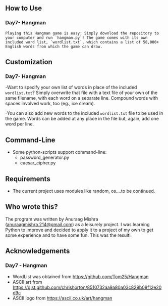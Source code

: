 ## How to Use
### Day7- Hangman
    Playing this Hangman game is easy: Simply download the repository to your computer and run `hangman.py`! The game comes with its own included word list, `wordlist.txt`, which contains a list of 58,000+ English words from which the game can draw.

## Customization
### Day7- Hangman
-Want to specify your own list of words in place of the included `wordlist.txt`? Simply overwrite that file with a text file of your own of the same filename, with each word on a separate line. Compound words with spaces involved work, too (eg., ice cream).

-You can also add new words to the included `wordlist.txt` file to be used in the game. Words can be added at any place in the file but, again, add one word per line.

## Command-Line
- Some python-scripts support command-line:
    - password_generator.py
    - caesar_cipher.py

## Requirements
- The current project uses modules like random, os....to be continued.

## Who wrote this?
The program was written by Anuraag Mishra (anuraagmishra.214@gmail.com) as a leisurely project. I was learning Python to improve and decided to apply it to a project of my own to get some experience and to have some fun. This was the result!
## Acknowledgements
### Day7 - Hangman
- WordList was obtained from <https://github.com/Tom25/Hangman>
- ASCII art from <https://gist.github.com/chrishorton/8510732aa9a80a03c829b09f12e20d9c>
- ASCII logo from <https://ascii.co.uk/art/hangman>
